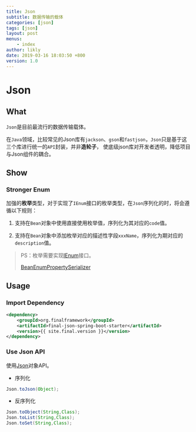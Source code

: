 ```yaml
---
title: Json
subtitle: 数据传输的载体
categories: [json]
tags: [json]
layout: post
menus:
    - index
author: likly
date: 2019-03-16 18:03:50 +800
version: 1.0
---
```


# Json

## What

`Json`是目前最流行的数据传输载体。

在`Java`领域，比较常见的Json库有`jackson`、`gson`和`fastjson`，`Json`只是基于这三个库进行统一的`API`封装，并非**造轮子**，
使底级json库对开发者透明，降低项目与Json组件的耦合。


## Show

### Stronger Enum

加强的**枚举**类型，对于实现了`IEnum`接口的枚举类型，在`Json`序列化的时，将会遵循以下规则：

1. 支持在`Bean`对象中使用直接使用枚举值，序列化为其对应的`code`值。

2. 支持在`Bean`对象中添加枚举对应的描述性字段`xxxName`，序列化为期对应的`description`值。

> PS：枚举需要实现[IEnum](/final-data/final-data-core/src/main/java/org/finalframework/data/entity/enums/IEnum.java)接口。
>
> [BeanEnumPropertySerializer](jackson/serializer/bean-enum-property-serializer-modifier.md)

## Usage

### Import Dependency

```xml
<dependency>
    <groupId>org.finalframework</groupId>
    <artifactId>final-json-spring-boot-starter</artifactId>
    <version>{{ site.final.version }}</version>
</dependency>
```

### Use Json API

使用[Json](json.md)对象API。

* 序列化

```java
Json.toJson(Object);
```

* 反序列化

```java
Json.toObject(String,Class);
Json.toList(String,Class);
Json.toSet(String,Class);
```




